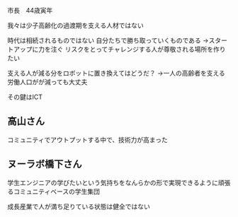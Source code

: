 市長　44歳寅年


我々は少子高齢化の過渡期を支える人材ではない

時代は相続されるものではない
自分たちで勝ち取っていくものである
→スタートアップに力を注ぐ
リスクをとってチャレンジする人が尊敬される場所を作りたい

支える人が減る分をロボットに置き換えてはどうだ？
→一人の高齢者を支える労働人口がが減っても大丈夫

その鍵はICT

## 高山さん

コミュニティでアウトプットする中で、技術力が高まった


## ヌーラボ橋下さん

学生エンジニアの学びたいという気持ちをなんらかの形で実現できるように頑張るコミュニティベースの学生集団


成長産業で人が満ち足りている状態は健全ではない
